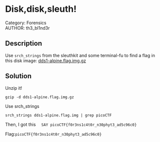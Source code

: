# Disk,disk,sleuth!
Category: Forensics </br>
AUTHOR: th3_bl1nd3r

## Description
Use `srch_strings` from the sleuthkit and some terminal-fu to find a flag in this disk image: [dds1-alpine.flag.img.gz](https://mercury.picoctf.net/static/f63e4eba644c99e92324b65cbd875db6/dds1-alpine.flag.img.gz)</br>
## Solution
Unzip it!
```
gzip -d dds1-alpine.flag.img.gz
```
Use srch_strings
```
srch_strings dds1-alpine.flag.img | grep picoCTF
```
Then, I got this
`  SAY picoCTF{f0r3ns1c4t0r_n30phyt3_ad5c96c0}`</br>

Flag:`picoCTF{f0r3ns1c4t0r_n30phyt3_ad5c96c0}`
